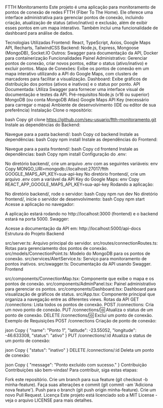 FTTH Monitoramento
Este projeto é uma aplicação para monitoramento de pontos de conexão de redes FTTH (Fiber To The Home). Ele oferece uma interface administrativa para gerenciar pontos de conexão, incluindo criação, atualização de status (ativo/inativo) e exclusão, além de exibir esses pontos em um mapa interativo. Também inclui uma funcionalidade de dashboard para análise de dados.

Tecnologias Utilizadas
Frontend: React, TypeScript, Axios, Google Maps API, Recharts, TailwindCSS
Backend: Node.js, Express, Mongoose (MongoDB), Socket.IO
Outros: Swagger para documentação da API, Docker para containerização
Funcionalidades
Painel Administrativo: Gerenciar pontos de conexão, criar novos pontos, editar o status (ativo/inativo) e excluir pontos.
Mapa de Conexões: Exibe os pontos de conexão em um mapa interativo utilizando a API do Google Maps, com clusters de marcadores para facilitar a visualização.
Dashboard: Exibe gráficos de distribuição dos pontos (ativos e inativos) e o status por ponto.
API Documentada: Utiliza Swagger para fornecer uma interface visual de documentação e testes da API.
Pré-requisitos
Node.js (v16 ou superior)
MongoDB (ou conta MongoDB Atlas)
Google Maps API Key (necessário para carregar o mapa)
Ambiente de desenvolvimento (IDE ou editor de sua preferência)
Instalação
Clone o repositório:

bash
Copy
git clone https://github.com/seu-usuario/ftth-monitoramento.git
Instale as dependências do Backend:

Navegue para a pasta backend/:
bash
Copy
cd backend
Instale as dependências:
bash
Copy
npm install
Instale as dependências do Frontend:

Navegue para a pasta frontend/:
bash
Copy
cd frontend
Instale as dependências:
bash
Copy
npm install
Configuração do .env:

No diretório backend/, crie um arquivo .env com as seguintes variáveis:
env
Copy
MONGO_URI=mongodb://localhost:27017/ftth
GOOGLE_MAPS_API_KEY=sua-api-key
No diretório frontend/, crie um arquivo .env com a variável da API Key do Google Maps:
env
Copy
REACT_APP_GOOGLE_MAPS_API_KEY=sua-api-key
Rodando a aplicação:

No diretório backend/, rode o servidor:
bash
Copy
npm run dev
No diretório frontend/, inicie o servidor de desenvolvimento:
bash
Copy
npm start
Acesse a aplicação no navegador:

A aplicação estará rodando no http://localhost:3000 (frontend) e o backend estará na porta 5000.
Swagger:

Acesse a documentação da API em: http://localhost:5000/api-docs
Estrutura do Projeto
Backend

src/server.ts: Arquivo principal do servidor.
src/routes/connectionRoutes.ts: Rotas para gerenciamento dos pontos de conexão.
src/models/ConnectionPoint.ts: Modelo do MongoDB para os pontos de conexão.
src/services/AlertService.ts: Serviço para monitoramento de pontos inativos.
src/swagger.ts: Documentação da API usando Swagger.
Frontend

src/components/ConnectionMap.tsx: Componente que exibe o mapa e os pontos de conexão.
src/components/AdminPanel.tsx: Painel administrativo para gerenciar os pontos.
src/components/Dashboard.tsx: Dashboard para visualização de gráficos de status.
src/App.tsx: Componente principal que organiza a navegação entre as diferentes views.
Rotas da API
GET /connections: Lista todos os pontos de conexão.
POST /connections: Cria um novo ponto de conexão.
PUT /connections/:id: Atualiza o status de um ponto de conexão.
DELETE /connections/:id: Exclui um ponto de conexão.
Exemplo de Requisições
POST /connections
Criação de ponto de conexão:

json
Copy
{
"name": "Ponto 1",
"latitude": -23.55052,
"longitude": -46.633308,
"status": "ativo"
}
PUT /connections/:id
Atualiza o status de um ponto de conexão:

json
Copy
{
"status": "inativo"
}
DELETE /connections/:id
Deleta um ponto de conexão:

json
Copy
{
"message": "Ponto excluído com sucesso."
}
Contribuição
Contribuições são bem-vindas! Para contribuir, siga estas etapas:

Fork este repositório.
Crie um branch para sua feature (git checkout -b minha-feature).
Faça suas alterações e commit (git commit -am 'Adiciona nova feature').
Push para o branch (git push origin minha-feature).
Crie um novo Pull Request.
Licença
Este projeto está licenciado sob a MIT License - veja o arquivo LICENSE para mais detalhes.
